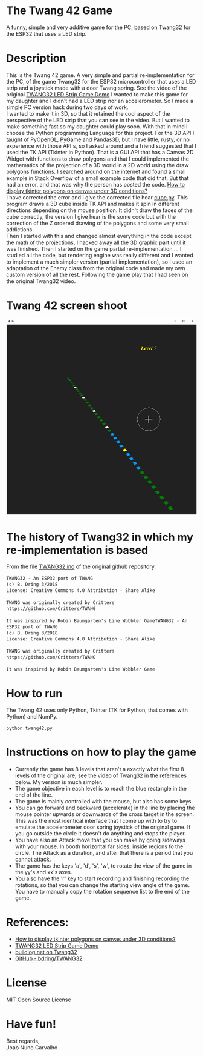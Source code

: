# The Twang 42 Game
A funny, simple and very additive game for the PC, based on Twang32 for the ESP32 that uses a LED strip.

# Description
This is the Twang 42 game. A very simple and partial re-implementation for the PC, of the game Twang32 for the ESP32 microcontroller that uses a LED strip and a joystick made with a door Twang spring. See the video of the original [TWANG32 LED Strip Game Demo](https://www.youtube.com/watch?v=RXpfa-ZvUMA) I wanted to make this game for my daughter and I didn't had a LED strip nor an accelerometer. So I made a simple PC version hack during two days of work. <br>
I wanted to make it in 3D, so that it retained the cool aspect of the perspective of the LED strip that you can see in the video. But I wanted to make something fast so my daughter could play soon. With that in mind I choose the Python programming Language for this project. For the 3D API I taught of PyOpenGL, PyGame and Pandas3D, but I have little, rusty, or no experience with those API's, so I asked around and a friend suggested that I used the TK API (Tkinter in Python). That is a GUI API that has a Canvas 2D Widget with functions to draw polygons and that I could implemented the mathematics of the projection of a 3D world in a 2D world using the draw polygons functions. I searched around on the internet and found a small example in Stack Overflow of a small example code that did that. But that had an error, and that was why the person has posted the code. [How to display tkinter polygons on canvas under 3D conditions?](https://stackoverflow.com/questions/54043171/how-to-display-tkinter-polygons-on-canvas-under-3d-conditions) <br>
I have corrected the error and I give the corrected file hear [cube.py](./cube.py). This program draws a 3D cube inside TK API and makes it spin in different directions depending on the mouse position. It didn't draw the faces of the cube correctly, the version I give hear is the some code but with the correction of the Z ordered drawing of the polygons and some very small addictions. <br>
Then I started with this and changed almost everything in the code except the math of the projections, I hacked away all the 3D graphic part until it was finished. Then I started on the game partial re-implementation ... I studied all the code, but rendering engine was really different and I wanted to implement a much simpler version (partial implementation), so I used an adaptation of the Enemy class from the original code and made my own custom version of all the rest. Following the game play that I had seen on the original Twang32 video. <br>

# Twang 42 screen shoot
![Twang 42 screen shoot](./twang42_screenshoot.png) 


# The history of Twang32 in which my re-implementation is based
From the file [TWANG32.ino](https://github.com/bdring/TWANG32/blob/master/TWANG32/TWANG32.ino) of the original github repository. <br>

```
TWANG32 - An ESP32 port of TWANG
(c) B. Dring 3/2018
License: Creative Commons 4.0 Attribution - Share Alike	
	
TWANG was originally created by Critters
https://github.com/Critters/TWANG
	
It was inspired by Robin Baumgarten's Line Wobbler GameTWANG32 - An ESP32 port of TWANG
(c) B. Dring 3/2018
License: Creative Commons 4.0 Attribution - Share Alike	
	
TWANG was originally created by Critters
https://github.com/Critters/TWANG
	
It was inspired by Robin Baumgarten's Line Wobbler Game
```

# How to run
The Twang 42 uses only Python, Tkinter (TK for Python, that comes with Python) and NumPy. <br>

```
python twang42.py 
```

# Instructions on how to play the game
* Currently the game has 8 levels that aren't a exactly what the first 8 levels of the original are, see the video of Twang32 in the references below. My version is much simpler.
* The game objective in each level is to reach the blue rectangle in the end of the line.
* The game is mainly controlled with the mouse, but also has some keys.  
* You can go forward and backward (accelerate) in the line by placing the mouse pointer upwards or downwards of the cross target in the screen. This was the most identical interface that I come up with to try to emulate the accelerometer door spring joystick of the original game. If you go outside the circle it doesn't do anything and stops the player.
* You have also an Attack move that you can make by going sideways with your mouse. In booth horizontal far sides, inside regions fo the circle. The Attack as a duration, and after that there is a period that you cannot attack.
* The game has the keys 'a', 'd', 's', 'w', to rotate the view of the game in the yy's and xx's axes.
* You also have the 'r' key to start recording and finishing recording the rotations, so that you can change the starting view angle of the game. You have to manually copy the rotation sequence list to the end of the game.

# References:
* [How to display tkinter polygons on canvas under 3D conditions?](https://stackoverflow.com/questions/54043171/how-to-display-tkinter-polygons-on-canvas-under-3d-conditions)
* [TWANG32 LED Strip Game Demo](https://www.youtube.com/watch?v=RXpfa-ZvUMA)
* [buildlog.net on Twang32](http://www.buildlog.net/blog/?s=twang)
* [GitHub - bdring/TWANG32](https://github.com/bdring/TWANG32)

# License
 MIT Open Source License

# Have fun!
Best regards, <br>
Joao Nuno Carvalho <br>
